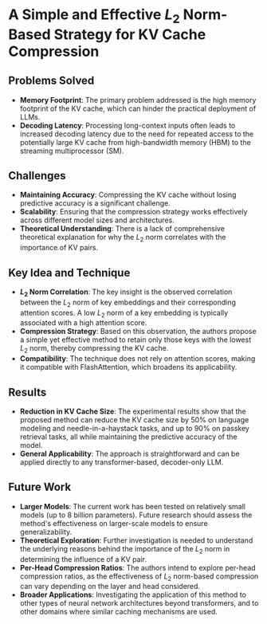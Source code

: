 # A Simple and Effective $L_2$ Norm-Based Strategy for KV Cache Compression

## Problems Solved
- **Memory Footprint**: The primary problem addressed is the high memory footprint of the KV cache, which can hinder the practical deployment of LLMs.
- **Decoding Latency**: Processing long-context inputs often leads to increased decoding latency due to the need for repeated access to the potentially large KV cache from high-bandwidth memory (HBM) to the streaming multiprocessor (SM).

## Challenges
- **Maintaining Accuracy**: Compressing the KV cache without losing predictive accuracy is a significant challenge.
- **Scalability**: Ensuring that the compression strategy works effectively across different model sizes and architectures.
- **Theoretical Understanding**: There is a lack of comprehensive theoretical explanation for why the $L_2$ norm correlates with the importance of KV pairs.

## Key Idea and Technique
- **$L_2$ Norm Correlation**: The key insight is the observed correlation between the $L_2$ norm of key embeddings and their corresponding attention scores. A low $L_2$ norm of a key embedding is typically associated with a high attention score.
- **Compression Strategy**: Based on this observation, the authors propose a simple yet effective method to retain only those keys with the lowest $L_2$ norm, thereby compressing the KV cache.
- **Compatibility**: The technique does not rely on attention scores, making it compatible with FlashAttention, which broadens its applicability.

## Results
- **Reduction in KV Cache Size**: The experimental results show that the proposed method can reduce the KV cache size by 50% on language modeling and needle-in-a-haystack tasks, and up to 90% on passkey retrieval tasks, all while maintaining the predictive accuracy of the model.
- **General Applicability**: The approach is straightforward and can be applied directly to any transformer-based, decoder-only LLM.

## Future Work
- **Larger Models**: The current work has been tested on relatively small models (up to 8 billion parameters). Future research should assess the method's effectiveness on larger-scale models to ensure generalizability.
- **Theoretical Exploration**: Further investigation is needed to understand the underlying reasons behind the importance of the $L_2$ norm in determining the influence of a KV pair.
- **Per-Head Compression Ratios**: The authors intend to explore per-head compression ratios, as the effectiveness of $L_2$ norm-based compression can vary depending on the layer and head considered.
- **Broader Applications**: Investigating the application of this method to other types of neural network architectures beyond transformers, and to other domains where similar caching mechanisms are used.
